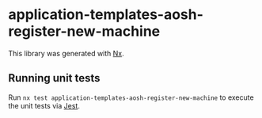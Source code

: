# application-templates-aosh-register-new-machine

This library was generated with [Nx](https://nx.dev).

## Running unit tests

Run `nx test application-templates-aosh-register-new-machine` to execute the unit tests via [Jest](https://jestjs.io).
